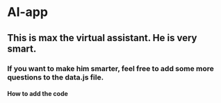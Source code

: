 # AI-app
## This is max the virtual assistant. He is very smart.
### If you want to make him smarter, feel free to add some more questions to the data.js file.
#### How to add the code

````
````
